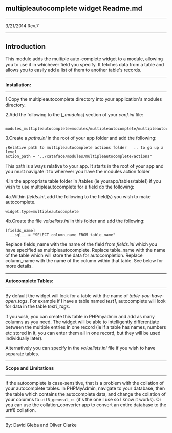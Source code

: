 **multipleautocomplete widget Readme.md**
-
---
3/21/2014 Rev.7

---
Introduction
-

This module adds the multiple auto-complete widget to a module, allowing you to use it in whichever field you specify. It fetches data from a table and allows you to easily add a list of them to another table's records.

---

**Installation:**

---

1.Copy the multipleautocomplete directory into your application's modules directory.

2.Add the following to the *[_modules]* section of your *conf.ini* file:

```
  modules_multipleautocomplete=modules/multipleautocomplete/multipleautocomplete.php
```

3.Create a *paths.ini* in the root of your app folder and add the following:

```
;Relative path to multipleautocomplete actions folder	.. to go up a level
action_path = "../xataface/modules/multipleautocomplete/actions"
```

This path is always relative to your app. It starts in the root of your app and you must navigate it to wherever you have the modules action folder

4.In the appropriate table folder in /tables (ie yourapp/tables/table1) if you wish to use multipleautocomplete for a field do the following:

4a.Within *fields.ini*, add the following to the field(s) you wish to make autocomplete.

```
widget:type=multipleautocomplete
```

4b.Create the file *valuelists.ini* in this folder and add the following:

```
[fields_name]
  __sql__ = "SELECT column_name FROM table_name"
```

Replace fields_name with the name of the field from *fields.ini* which you have specified as multipleautocomplete. Replace table_name with the name of the table which will store the data for autocompletion. Replace column_name with the name of the column within that table. See below for more details.

---

**Autocomplete Tables:**

---

By default the widget will look for a table with the name of *table-you-have-open_tags*. For example if I have a table named *test1*, autocomplete will look for data in the table *test1_tags*.

if you wish, you can create this table in PHPmyadmin and add as many columns as you need. The widget will be able to intelligently differentiate between the multiple entries in one record (ie if a table has names, numbers etc stored in it, you can enter them all in one record, but they will be used individually later).

Alternatively you can specify in the *valuelists.ini* file if you wish to have separate tables.

---

**Scope and Limitations**

---

If the autocomplete is case-sensitive, that is a problem with the collation of your autocomplete tables. In PHPMyAdmin, navigate to your database, then the table which contains the autocomplete data, and change the collation of your columns to ```utf8_general_ci``` (it's the one I use so I know it works). Or you can use the collation_converter app to convert an entire database to the urtf8 collation.

---

By: David Gleba and Oliver Clarke